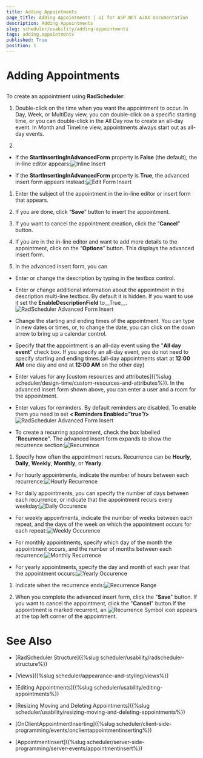 ```yaml
---
title: Adding Appointments
page_title: Adding Appointments | UI for ASP.NET AJAX Documentation
description: Adding Appointments
slug: scheduler/usability/adding-appointments
tags: adding,appointments
published: True
position: 1
---
```


# Adding Appointments



## 

To create an appointment using __RadScheduler__:

1. Double-click on the time when you want the appointment to occur. In Day, Week, or MultiDay view, you can double-click on a specific starting time, or you can double-click in the All Day row to create an all-day event. In Month and Timeline view, appointments always start out as all-day events.

1. 

* If the __StartInsertingInAdvancedForm__ property is __False__ (the default), the in-line editor appears:![Inline Insert](images/scheduler_inlineinsert.png)

* If the __StartInsertingInAdvancedForm__ property is __True__, the advanced insert form appears instead:![Edit Form Insert](images/scheduler_editforminsert.png)

1. Enter the subject of the appointment in the in-line editor or insert form that appears.

1. If you are done, click “__Save__” button to insert the appointment.

1. If you want to cancel the appointment creation, click the “__Cancel__” button.

1. If you are in the in-line editor and want to add more details to the appointment, click on the “__Options__” button. This displays the advanced insert form.

1. In the advanced insert form, you can

* Enter or change the description by typing in the textbox control.

* Enter or change additional information about the appointment in the description multi-line textbox. By default it is hidden. If you want to use it set the __EnableDescriptionField__ to__True__.![RadScheduler Advanced Form Insert](images/scheduler_advancedforminsert1.png)

* Change the starting and ending times of the appointment. You can type in new dates or times, or, to change the date, you can click on the down arrow to bring up a calendar control.

* Specify that the appointment is an all-day event using the "__All day event__" check box. If you specify an all-day event, you do not need to specify starting and ending times.(all-day appointments start at __12:00 AM__ one day and end at __12:00 AM__ on the other day)

* Enter values for any [custom resources and attributes]({%slug scheduler/design-time/custom-resources-and-attributes%}). In the advanced insert form shown above, you can enter a user and a room for the appointment.

* Enter values for reminders. By default reminders are disabled. To enable them you need to set __< Reminders Enabled=”true”/>__![RadScheduler Advanced Form Insert](images/scheduler_advancedforminsert2.png)

* To create a recurring appointment, check the box labelled "__Recurrence__". The advanced insert form expands to show the recurrence section:![Recurrence](images/scheduler_recurrence.png)

1. Specify how often the appointment recurs. Recurrence can be __Hourly__, __Daily__, __Weekly__, __Monthly__, or __Yearly__.

* For hourly appointments, indicate the number of hours between each recurrence:![Hourly Recurrence](images/scheduler_hourlyrecurrence.png)

* For daily appointments, you can specify the number of days between each recurrence, or indicate that the appointment recurs every weekday:![Daily Occurence](images/scheduler_dailyoccurrence.png)

* For weekly appointments, indicate the number of weeks between each repeat, and the days of the week on which the appointment occurs for each repeat:![Weekly Occurence](images/scheduler_weeklyoccurrence.png)

* For monthly appointments, specify which day of the month the appointment occurs, and the number of months between each recurrence:![Monthly Recurrence](images/scheduler_monthlyrecurrence.png)

* For yearly appointments, specify the day and month of each year that the appointment occurs:![Yearly Occurence](images/scheduler_yearlyoccurrence.png)

1. Indicate when the recurrence ends:![Recurrence Range](images/scheduler_recurrencerange.png)

1. When you complete the advanced insert form, click the "__Save__" button. If you want to cancel the appointment, click the "__Cancel__" button.If the appointment is marked recurrent, an ![Recurrence Symbol](images/scheduler_recurrencesymbol.png) icon appears at the top left corner of the appointment.

# See Also

 * [RadScheduler Structure]({%slug scheduler/usability/radscheduler-structure%})

 * [Views]({%slug scheduler/appearance-and-styling/views%})

 * [Editing Appointments]({%slug scheduler/usability/editing-appointments%})

 * [Resizing Moving and Deleting Appointments]({%slug scheduler/usability/resizing-moving-and-deleting-appointments%})

 * [OnClientAppointmentInserting]({%slug scheduler/client-side-programming/events/onclientappointmentinserting%})

 * [AppointmentInsert]({%slug scheduler/server-side-programming/server-events/appointmentinsert%})
